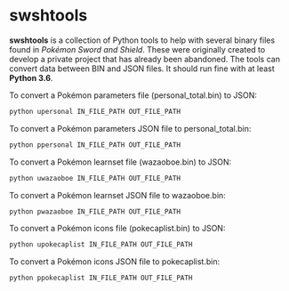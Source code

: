 # swshtools
**swshtools** is a collection of Python tools to help with several binary files found in *Pokémon Sword and Shield*. These were originally created to develop a private project that has already been abandoned. The tools can convert data between BIN and JSON files. It should run fine with at least **Python 3.6**.

To convert a Pokémon parameters file (personal_total.bin) to JSON:
```sh
python upersonal IN_FILE_PATH OUT_FILE_PATH
```

To convert a Pokémon parameters JSON file to personal_total.bin:
```sh
python ppersonal IN_FILE_PATH OUT_FILE_PATH
```

To convert a Pokémon learnset file (wazaoboe.bin) to JSON:
```sh
python uwazaoboe IN_FILE_PATH OUT_FILE_PATH
```

To convert a Pokémon learnset JSON file to wazaoboe.bin:
```sh
python pwazaoboe IN_FILE_PATH OUT_FILE_PATH
```

To convert a Pokémon icons file (pokecaplist.bin) to JSON:
```sh
python upokecaplist IN_FILE_PATH OUT_FILE_PATH
```

To convert a Pokémon icons JSON file to pokecaplist.bin:
```sh
python ppokecaplist IN_FILE_PATH OUT_FILE_PATH
```
